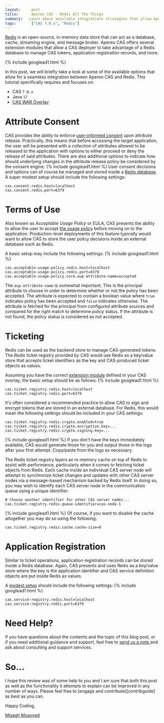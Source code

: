 ```yaml
---
layout:     post
title:      Apereo CAS - Redis All The Things
summary:   Learn about available integrations strategies that allow Apereo CAS to use Redis behind the scenes to manage application registration records, tokens, consent decisions, terms of use policies, etc.
tags:       ["CAS 7.0.x", "Redis"]
---
```


[Redis](https://redis.io) is an open-source, in-memory data store that can act as a database, cache, streaming engine, and message broker. Apereo CAS offers several extension modules that allow a CAS deployer to take advantage of a Redis database to manage CAS tokens, application registration records, and more. 

{% include googlead1.html %}

In this post, we will briefly take a look at some of the available options that allow for a seamless integration between Apereo CAS and Redis. This tutorial specifically requires and focuses on:

- CAS `7.0.x`
- Java `17`
- [CAS WAR Overlay](https://github.com/apereo/cas-overlay-template)

# Attribute Consent

CAS provides the ability to enforce [user-informed consent](https://apereo.github.io/cas/development/integration/Attribute-Release-Consent.html) upon attribute release. Practically, this means that before accessing the target application, the user will be presented with a collection of attributes allowed to be released to the application with options to either proceed or deny the release of said attributes. There are also additional options to indicate how should underlying changes in the attribute release policy be considered by the consent engine.
{% include googlead1.html %}
User consent decisions and options can of course be managed and stored inside a [Redis database](https://apereo.github.io/cas/development/integration/Attribute-Release-Consent-Storage-Redis.html). A super modest setup should include the following settings:

```properties
cas.consent.redis.host=localhost
cas.consent.redis.port=6379
```

# Terms of Use

Also known as *Acceptable Usage Policy* or EULA, CAS presents the ability to allow the user to accept [the usage policy](https://apereo.github.io/cas/development/webflow/Webflow-Customization-AUP.html) before moving on to the application. Production-level deployments of this feature typically would want to allow CAS to store the user policy decisions inside an external database such as Redis.

A basic setup may include the following settings:
{% include googlead1.html %}
```properties
cas.acceptable-usage-policy.redis.host=localhost
cas.acceptable-usage-policy.redis.port=6379
cas.acceptable-usage-policy.core.aup-attribute-name=accepted
```

The `aup-attribute-name` is somewhat important; This is the principal attribute to choose in order to determine whether or not the policy has been accepted. The attribute is expected to contain a boolean value where `true` indicates policy has been accepted and `false` indicates otherwise. The attribute is fetched for the principal from configured attribute sources and compared for the right match to determine policy status. If the attribute is not found, the policy status is considered as not accepted.

# Ticketing

Redis can be used as the backend store to manage CAS-generated tokens. The Redis ticket registry provided by CAS would use Redis as a key/value store that accepts ticket identifiers as the key and CAS-produced ticket objects as values. 

Assuming you have the correct [extension module](https://apereo.github.io/cas/development/ticketing/Redis-Ticket-Registry.html) defined in your CAS overlay, the basic setup should be as follows:
{% include googlead1.html %}
```properties
cas.ticket.registry.redis.host=localhost
cas.ticket.registry.redis.port=6379
```

It's often considered a recommended practice to allow CAS to sign and encrypt tokens that are stored in an external database. For Redis, this would mean the following settings should be included in your CAS settings:

```properties
cas.ticket.registry.redis.crypto.enabled=true
cas.ticket.registry.redis.crypto.encryption.key=...
cas.ticket.registry.redis.crypto.signing.key=...
```
{% include googlead1.html %}
If you don't have the keys immediately available, CAS would generate those for you and output those in the logs after your first attempt. Copy/paste from the logs as necessary.

The Redis ticket registry layers an in-memory cache on top of Redis to assist with performance, particularly when it comes to fetching ticket objects from Redis. Each cache inside an individual CAS server node will attempt to synchronize ticket changes and updates with other CAS server nodes via a message-based mechanism backed by Redis itself. In doing so, you may wish to identify each CAS server node in the communication queue using a unique identifier:

```properties
# Choose another identifier for other CAS server nodes...
cas.ticket.registry.redis.queue-identifier=cas-node-1
```
{% include googlead1.html %}
Of course, if you want to disable the cache altogether you may do so using the following:

```properties
cas.ticket.registry.redis.cache.cache-size=0
```

# Application Registration

Similar to ticket operations, application registration records can be stored inside a Redis database. Again, CAS presents and uses Redis as a key/value store where the key is the application identifier and CAS service definition objects are put inside Redis as values. 

A [modest setup](https://apereo.github.io/cas/development/services/Redis-Service-Management.html) should include the following settings:
{% include googlead1.html %}
```properties
cas.service-registry.redis.host=localhost
cas.service-registry.redis.port=6379
```

# Need Help?

If you have questions about the contents and the topic of this blog post, or if you need additional guidance and support, feel free to [send us a note ](/#contact-section-header) and ask about consulting and support services.

# So...

I hope this review was of some help to you and I am sure that both this post as well as the functionality it attempts to explain can be improved in any number of ways. Please feel free to [engage and contribute][contribguide] as best as you can.

Happy Coding,

[Misagh Moayyed](https://fawnoos.com)